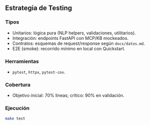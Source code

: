 ## Estrategia de Testing

### Tipos
- Unitarios: lógica pura (NLP helpers, validaciones, utilitarios).
- Integración: endpoints FastAPI con MCP/KB mockeados.
- Contratos: esquemas de request/response según `docs/datos.md`.
- E2E (smoke): recorrido mínimo en local con Quickstart.

### Herramientas
- `pytest`, `httpx`, `pytest-cov`.

### Cobertura
- Objetivo inicial: 70% líneas; crítico: 90% en validación.

### Ejecución
```bash
make test
```


